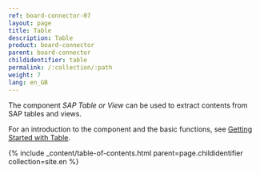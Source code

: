 ```yaml
---
ref: board-connector-07
layout: page
title: Table
description: Table
product: board-connector
parent: board-connector
childidentifier: table
permalink: /:collection/:path
weight: 7
lang: en_GB
---
```


The component *SAP Table or View* can be used to extract contents from SAP tables and views. <br>

For an introduction to the component and the basic functions, see [Getting Started with Table](./getting-started-bc).   

{% include _content/table-of-contents.html parent=page.childidentifier collection=site.en %}
